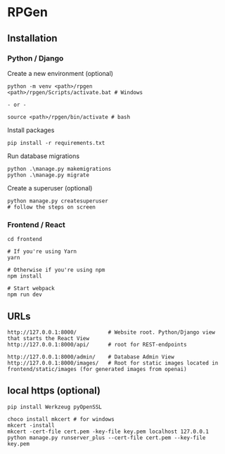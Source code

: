 # RPGen

## Installation

### Python / Django

Create a new environment (optional)

```
python -m venv <path>/rpgen
<path>/rpgen/Scripts/activate.bat # Windows

- or -

source <path>/rpgen/bin/activate # bash
```

Install packages

```
pip install -r requirements.txt
```

Run database migrations
```
python .\manage.py makemigrations 
python .\manage.py migrate 
```

Create a superuser (optional)
```
python manage.py createsuperuser
# follow the steps on screen
```


### Frontend / React

```
cd frontend

# If you're using Yarn
yarn

# Otherwise if you're using npm
npm install

# Start webpack
npm run dev
```

## URLs

```
http://127.0.0.1:8000/          # Website root. Python/Django view that starts the React View
http://127.0.0.1:8000/api/      # root for REST-endpoints

http://127.0.0.1:8000/admin/    # Database Admin View
http://127.0.0.1:8000/images/   # Root for static images located in frontend/static/images (for generated images from openai)
```

## local https (optional)

```
pip install Werkzeug pyOpenSSL
  
choco install mkcert # for windows
mkcert -install
mkcert -cert-file cert.pem -key-file key.pem localhost 127.0.0.1
python manage.py runserver_plus --cert-file cert.pem --key-file key.pem
```







